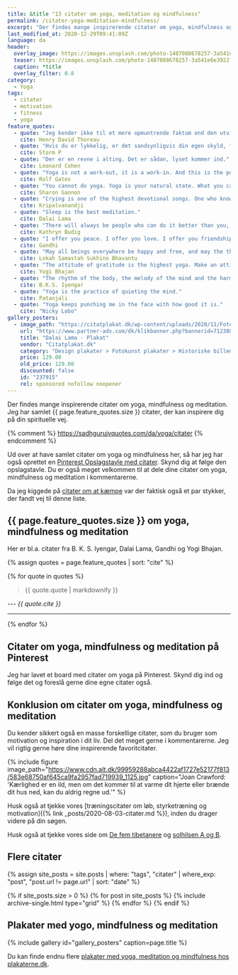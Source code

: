 ```yaml
---
title: &title "13 citater om yoga, meditation og mindfulness"
permalink: /citater-yoga-meditation-mindfulness/
excerpt: "Der findes mange inspirerende citater om yoga, mindfulness og meditation. Jeg har samlet en række citater, der kan inspirere dig på din spirituelle vej."
last_modified_at: 2020-12-29T09:41:09Z
language: da
header:
  overlay_image: https://images.unsplash.com/photo-1487088678257-3a541e6e3922?ixlib=rb-1.2.1&ixid=eyJhcHBfaWQiOjEyMDd9&auto=format&fit=crop&height=630&w=1200&q=10
  teaser: https://images.unsplash.com/photo-1487088678257-3a541e6e3922?ixlib=rb-1.2.1&ixid=eyJhcHBfaWQiOjEyMDd9&auto=format&fit=crop&height=300&w=400&q=10
  caption: *title
  overlay_filter: 0.8
category:
  - Yoga
tags:
  - citater
  - motivation
  - fitness
  - yoga
feature_quotes:
  - quote: "Jeg kender ikke til et mere opmuntrende faktum end den utvivlsomme evne mennesket har til at løfte sit liv ved bevidst bestræbelse."
    cite: Henry David Thoreau
  - quote: "Hvis du er lykkelig, er det sandsynligvis din egen skyld, for der er masser af ting i verden at være ulykkelig over."
    cite: Storm P
  - quote: "Der er en revne i alting. Det er sådan, lyset kommer ind."
    cite: Leonard Cohen
  - quote: "Yoga is not a work-out, it is a work-in. And this is the point of spiritual practice. To make us teachable. To open up our hearts and focus our awareness so that we can know what we already know and be who we already are."
    cite: Rolf Gates
  - quote: "You cannot do yoga. Yoga is your natural state. What you can do are yoga poses, which may reveal to you where you are resisting your natural state."
    cite: Sharon Gannon
  - quote: "Crying is one of the highest devotional songs. One who knows crying, knows spiritual practice. If you can cry with a pure heart, nothing else compares to such a prayer. Crying includes all the principles of Yoga."
    cite: Kripalvanandji
  - quote: "Sleep is the best meditation."
    cite: Dalai Lama
  - quote: "There will always be people who can do it better than you, but that’s a good thing! Start to see competition as inspiration — without envy."
    cite: Kathryn Budig
  - quote: "I offer you peace. I offer you love. I offer you friendship. I see your beauty. I hear your need. I feel your feelings. My wisdom flows from the Highest Source. I salute that Source in you. Let us work together for unity and love."
    cite: Gandhi
  - quote: "May all beings everywhere be happy and free, and may the thoughts, words, and actions of my own life contribute in some way to that happiness and to that freedom for all."
    cite: Lokah Samastah Sukhino Bhavantu
  - quote: "The attitude of gratitude is the highest yoga. Make an attitude to be in gratitude, you will find the whole Universe will come to you."
    cite: Yogi Bhajan
  - quote: "The rhythm of the body, the melody of the mind and the harmony of the soul create the symphony of life."
    cite: B.K.S. Iyengar
  - quote: "Yoga is the practice of quieting the mind."
    cite: Patanjali
  - quote: "Yoga keeps punching me in the face with how good it is."
    cite: "Nicky Lobo"
gallery_posters:
  - image_path: "https://citatplakat.dk/wp-content/uploads/2020/11/Fotoplakat-dalai-lama-FO10224.png"
    url: "https://www.partner-ads.com/dk/klikbanner.php?bannerid=71238&partnerid=28187&htmlurl=https://citatplakat.dk/plakater/design-plakater/dalai-lama-plakat/"
    title: "Dalai Lama - Plakat"
    vendor: "Citatplakat.dk"
    category: "Design plakater > Fotokunst plakater > Historiske billeder > Plakater > Plakater til stuen > Sort hvid plakater"
    price: 129.00
    old_price: 129.00
    discounted: false
    id: "237915"
    rel: sponsored nofollow noopener
---
```


Der findes mange inspirerende citater om yoga, mindfulness og meditation. Jeg har samlet {{ page.feature_quotes.size }} citater, der kan inspirere dig på din spirituelle vej.

{% comment %}
https://sadhgurujvquotes.com/da/yoga/citater
{% endcomment %}

Ud over at have samlet citater om yoga og mindfulness her, så har jeg har også oprettet en [Pinterest Opslagstavle med citater](https://pin.it/6VHPDcC). Skynd dig at følge den opslagstavle. Du er også meget velkommen til at dele dine citater om yoga, mindfulness og meditation i kommentarerne.

Da jeg kiggede på [citater om at kæmpe](/citater-om-at-kaempe/) var der faktisk også et par stykker, der fandt vej til denne liste.

## {{ page.feature_quotes.size }} om yoga, mindfulness og meditation

Her er bl.a. citater fra B. K. S. Iyengar, Dalai Lama, Gandhi og Yogi Bhajan.

{% assign quotes = page.feature_quotes | sort: "cite" %}

{% for quote in quotes %}
> {{ quote.quote | markdownify }}

--- <cite>{{ quote.cite }}</cite>

***
{% endfor %}

## Citater om yoga, mindfulness og meditation på Pinterest

Jeg har lavet et board med citater om yoga på Pinterest. Skynd dig ind og følge det og foreslå gerne dine egne citater også.

<a data-pin-do="embedBoard" data-pin-lang="da" data-pin-board-width="600" data-pin-scale-height="400" data-pin-scale-width="115" href="https://www.pinterest.dk/motionsplan/tr%25C3%25A6ningscitater-citater-om-tr%25C3%25A6ning-og-motivation/"></a>
<script async defer src="//assets.pinterest.com/js/pinit.js"></script>

## Konklusion om citater om yoga, mindfulness og meditation

Du kender sikkert også en masse forskellige citater, som du bruger som motivation og inspiration i dit liv. Del det meget gerne i kommentarerne. Jeg vil rigtig gerne høre dine inspirerende favoritcitater.

{% include figure image_path="https://www.cdn.alt.dk/99959288abca4422af1727e52177f813/583e68750af645ca9fa2957fad719939_1125.jpg" caption="Joan Crawford: 'Kærlighed er en ild, men om det kommer til at varme dit hjerte eller brænde dit hus ned, kan du aldrig regne ud.'" %}

Husk også at tjekke vores [træningscitater om løb, styrketræning og motivation]({% link _posts/2020-08-03-citater.md %}), inden du drager videre på din søgen.

Husk også at tjekke vores side om [De fem tibetanere](/artikel/de-fem-tibetanere/) og [solhilsen A og B](/artikel/solhilsen-a-b-surya-namaskar/).

## Flere citater

{% assign site_posts = site.posts | where: "tags", "citater" | where_exp: "post", "post.url != page.url" | sort: "date" %}

<div class="feature__wrapper">

{% if site_posts.size > 0 %}
  {% for post in site_posts %}
    {% include archive-single.html type="grid" %}
  {% endfor %}
{% endif %}

</div>

## Plakater med yogo, mindfulness og meditation

{% include gallery id="gallery_posters" caption=page.title %}

Du kan finde endnu flere [plakater med yoga, meditation og mindfulness hos plakaterne.dk](https://www.plakaterne.dk/plakater-yoga-meditation-mindfulness/).
